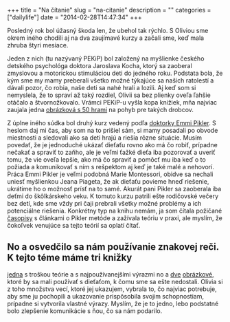 +++
title = "Na čítanie"
slug = "na-citanie"
description = ""
categories = ["dailylife"]
date = "2014-02-28T14:47:34"
+++

Posledný rok bol úžasný škoda len, že ubehol tak rýchlo. S Oliviou sme okrem iného chodili aj na dva zaujímavé kurzy a začali sme, keď mala zhruba štyri mesiace.

Jeden
z
nich
(tu
nazývaný
PEKiP)
bol
založený
na
myšlienke
českého
detského
psychológa
doktora
Jaroslava
Kocha,
ktorý
sa
zaoberal
zmyslovou
a
motorickou
stimuláciou
deti
do
jedného
roku.
Podstata
bola,
že
kým
sme
my
mamy
preberali
všetko
možné
týkajúce
sa
našich
ratolestí
a
dávali
pozor,
čo
robia,
naše
deti
sa
nahé
hrali
a
lozili.
Aj
keď
som
si
nemyslela,
že
to
spraví
až
taký
rozdiel,
Olivii
sa
bez
plienky
oveľa
ľahšie
otáčalo
a
štvornožkovalo.
Vrámci
PEKiP-u
vyšla
kopa
knižiek,
mňa
najviac
zaujala
jedna
<a
title="PEKiP:
Die
50
schönsten
Spiele"
href="http://www.amazon.de/PEKiP-Die-sch%C3%B6nsten-Spiele-Tischaufsteller/dp/3833825006/ref=sr_1_1?ie=UTF8&amp;qid=1393593636&amp;sr=8-1&amp;keywords=pekip" target="_blank">obrázková s 50 hrami</a> na pohyb pre takých drobcov.

Z úplne iného súdka bol druhý kurz vedený podľa <a title="výchova podľa Emmi Pikler"
href="http://www.pikler-verband.org/index.php/en/" target="_blank">doktorky Emmi Pikler</a>. S
heslom daj mi čas, aby som na to prišiel sám, si mamy posadali po obvode miestnosti a sledovali ako
sa deti hrajú a riešia rôzne situácie. Musím povedať, že je jednoduché ukázať dieťaťu rovno ako má
čo robiť, prípadne nečakať a spraviť to zaňho, ale je veľmi ťažké dieťa iba pozorovať a uveriť
tomu, že vie oveľa lepšie, ako má čo spraviť a pomôcť mu iba keď o to požiada a komunikovať s ním s
rešpektom aj keď je také malé a nehovorí. Práca Emmi Pikler je veľmi podobná Marie Montessori,
obidve sa nechali uniesť myšlienkou Jeana Piageta, že ak dieťaťu povieme hneď riešenie, ukrátime ho
o možnosť prísť na to samé. Akurát pani Pikler sa zaoberala iba deťmi do škôlkárskeho veku. K
tomuto kurzu patrili ešte rodičovské večery bez detí, kde sme vždy pri čaji prebrali všetky možné
problémy a ich potenciálne riešenia. Konkrétny typ na knihu nemám, ja som čítala požičané <a
title="Mit Kindern wachsen"
href="http://www.arbor-verlag.de/zeitschrift/sonderheft-s%C3%A4ugling-und-kleinkind"
target="_blank">časopisy</a> s článkami o Pikler metóde a zažívala teóriu v praxi, ale myslím, že
čokoľvek venujúce sa tejto teórií sa oplatí čítať.

No
a
osvedčilo
sa
nám
používanie
znakovej
reči.
K
tejto
téme
máme
tri
knižky
-
<a
title="babySignal"
href="http://www.amazon.de/gp/product/3466345324/ref=s9_simh_se_p14_d0_i2?pf_rd_m=A3JWKAKR8XB7XF&amp;pf_rd_s=auto-no-results-center-1&amp;pf_rd_r=15CJESJEC3X0E9DV2R22&amp;pf_rd_t=301&amp;pf_rd_p=468421093&amp;pf_rd_i=abysignal" target="_blank">jedna</a> s troškou teórie a s najpoužívanejšími výrazmi no a <a title="BabyHandzeichen" href="http://www.amazon.de/Bilderbuch-BabyHandzeichen-Gemeinsam-Babyzeichensprache-entdecken/dp/3000246193/ref=sr_1_9?s=books&amp;ie=UTF8&amp;qid=1393594492&amp;sr=1-9&amp;keywords=gebaerdensprache" target="_blank">dve</a> <a title="BabyHandzeichen 2" href="http://www.amazon.de/Bilderbuch-BabyHandzeichen-Gemeinsam-Babyzeichensprache-erlernen/dp/3000332650/ref=pd_bxgy_b_img_y" target="_blank">obrázkové</a>, ktoré by sa mali používať s dieťaťom, k čomu sme sa ešte nedostali. Olivia si z toho množstva vecí, ktoré jej ukazujem, vybrala to, čo najviac potrebuje, aby sme ju pochopili a ukazovanie prispôsobila svojim schopnostiam, prípadne si vytvorila vlastné výrazy. Myslím, že je to jedno, lebo podstatné bolo zlepšenie komunikácie s ňou, čo sa nám podarilo.
